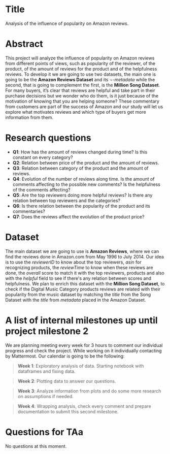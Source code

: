 # Title
Analysis of the influence of popularity on Amazon reviews.

# Abstract

This project will analyze the influence of popularity on Amazon reviews from different points of views, such as popularity of the reviewer, of the product, of the amount of reviews for the product and of the helpfulness reviews. To develop it we are going to use two datasets, the main one is going to be the **Amazon Reviews Dataset** and its ¬-_metadata_ while the second, that is going to complement the first, is the **Million Song Dataset**.
For many buyers, it’s clear that reviews are helpful and take part in their purchase decisions but we wonder who do them, is it just because of the motivation of knowing that you are helping someone? 
These commentary from customers are part of the success of Amazon and our study will let us explore what motivates reviews and which type of buyers get more information from them. 


# Research questions
* **Q1**: How has the amount of reviews changed during time? Is this constant on every category? 
* **Q2**: Relation between price of the product and the amount of reviews.
* **Q3**: Relation between category of the product and the amount of reviews.
* **Q4**: Evolution of the number of reviews along time. Is the amount of comments affecting to the possible new comments? Is the helpfulness of the comments affecting?
* **Q5**: Are the top reviewers doing more helpful reviews? Is there any relation between top reviewers and the categories?
* **Q6**: Is there relation between the popularity of the product and its commentaries?
* **Q7**: Does the reviews affect the evolution of the product price?


# Dataset
The main dataset we are going to use is **Amazon Reviews**, where we can find the reviews done in Amazon.com from May 1996 to July 2014. Our idea is to use the _reviewerID_ to know about the top reviewers, _asin_ for recognizing products, the _reviewTime_ to know when these reviews are done, the _overall_ score to match it with the top reviewers, products and also with the _helpful_ field to see if there's any relation between scores and helpfulness. 
We plan to enrich this dataset with the **Million Song Dataset**, to check if the Digital Music Category products reviews are related with their popularity from the music dataset by matching the _title_ from the Song Dataset with the _title_ from _metadata_ placed in the Amazon Dataset.


# A list of internal milestones up until project milestone 2
We are planning meeting every week for 3 hours to comment our individual progress and check the project. While working on it individually contacting by Mattermost.
Our calendar is going to be the following:
  > **Week 1**: Exploratory analysis of data. Starting notebook with dataframes and fixing data. 

  > **Week 2**: Plotting data to answer our questions.

  > **Week 3**: Analyze information from plots and do some more research on assumptions if needed.
  
  > **Week 4**: Wrapping analysis, check every comment and prepare documentation to submit this second milestone.

# Questions for TAa
No questions at this moment.